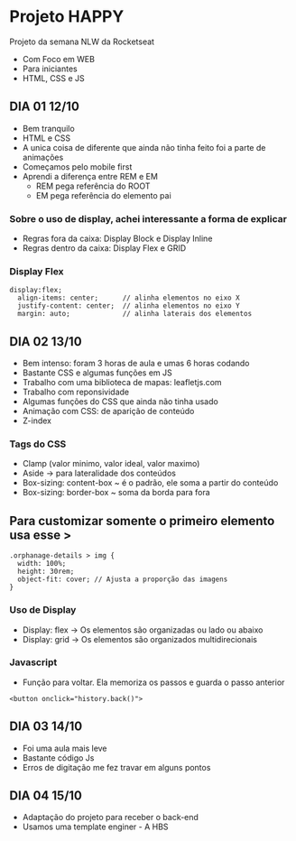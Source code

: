 # Projeto HAPPY 
Projeto da semana NLW da Rocketseat
- Com Foco em WEB
- Para iniciantes
- HTML, CSS e JS


## DIA 01 12/10
- Bem tranquilo
- HTML e CSS
- A unica coisa de diferente que ainda não tinha feito foi a parte de animações
- Começamos pelo mobile first
- Aprendi a diferença entre REM e EM
  - REM pega referência do ROOT
  - EM pega referência do elemento pai

### Sobre o uso de display, achei interessante a forma de explicar
- Regras fora da caixa: Display Block e Display Inline
- Regras dentro da caixa: Display Flex e GRID

### Display Flex
~~~
display:flex;
  align-items: center;      // alinha elementos no eixo X
  justify-content: center;  // alinha elementos no eixo Y
  margin: auto;             // alinha laterais dos elementos
~~~  

## DIA 02 13/10
- Bem intenso: foram 3 horas de aula e umas 6 horas codando
- Bastante CSS e algumas funções em JS
- Trabalho com uma biblioteca de mapas: leafletjs.com
- Trabalho com reponsividade 
- Algumas funções do CSS que ainda não tinha usado
- Animação com CSS: de aparição de conteúdo 
- Z-index

### Tags do CSS 
- Clamp (valor minimo, valor ideal, valor maximo)
- Aside -> para lateralidade dos conteúdos
- Box-sizing: content-box ~ é o padrão, ele soma a partir do conteúdo
- Box-sizing: border-box ~ soma da borda para fora

## Para customizar somente o primeiro elemento usa esse >
~~~
.orphanage-details > img {
  width: 100%;
  height: 30rem;
  object-fit: cover; // Ajusta a proporção das imagens
}
~~~

### Uso de Display
- Display: flex -> Os elementos são organizadas ou lado ou abaixo
- Display: grid -> Os elementos são organizados multidirecionais

### Javascript
- Função para voltar. Ela memoriza os passos e guarda o passo anterior

~~~
<button onclick="history.back()">
~~~

## DIA 03 14/10

- Foi uma aula mais leve
- Bastante código Js
- Erros de digitação me fez travar em alguns pontos

## DIA 04 15/10

- Adaptação do projeto para receber o back-end
- Usamos uma template enginer - A HBS 
